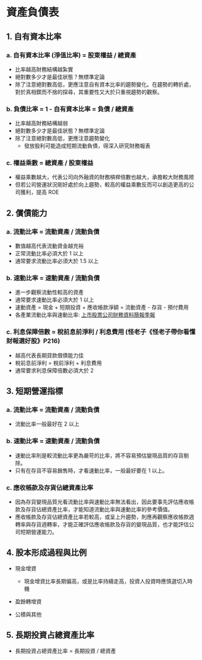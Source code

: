 # 資產負債表

## 1. 自有資本比率

### a. 自有資本比率 (淨值比率) = 股東權益 / 總資產
- 比率越高財務結構越紮實
- 絕對數多少才是最佳狀態？無標準定論
- 除了注意絕對數高低，更應注意自有資本比率的趨勢變化。在趨勢的轉折處，對於真相鍥而不捨的探尋，其重要性又大於只重視趨勢的觀察。

### b. 負債比率 = 1 - 自有資本比率 = 負債 / 總資產
- 比率越高財務結構越弱
- 絕對數多少才是最佳狀態？無標準定論
- 除了注意絕對數高低，更應注意趨勢變化
    - 發放股利可能造成短期流動負債，得深入研究財務報表

### c. 權益乘數 = 總資產 / 股東權益
- 權益乘數越大，代表公司向外融資的財務槓桿倍數也越大，承擔較大財務風險
- 但若公司營運狀況剛好處於向上趨勢，較高的權益乘數反而可以創造更高的公司獲利，提高 ROE

## 2. 償債能力

### a. 流動比率 = 流動資產 / 流動負債
- 數值越高代表流動資金越充裕
- 正常流動比率必須大於 1 以上
- 通常要求流動比率必須大於 1.5 以上

### b. 速動比率 = 速動資產 / 流動負債
- 進一步觀察流動性較高的資產
- 通常要求速動比率必須大於 1 以上
- 速動資產 = 現金 + 短期投資 + 應收帳款淨額 = 流動資產 - 存貨 - 預付費用
- 各產業流動比率與速動比率: [上市股票公司財務資料簡報季報](http://www.twse.com.tw/zh/statistics/statisticsList?type=05&subType=001)

### c. 利息保障倍數 = 稅前息前淨利 / 利息費用 (怪老子《怪老子帶你看懂財報選好股》P216)
- 越高代表長期貸款償債能力佳
- 稅前息前淨利 = 稅前淨利 + 利息費用
- 通常要求利息保障倍數必須大於 2

## 3. 短期營運指標

### a. 流動比率 = 流動資產 / 流動負債
- 流動比率一般最好在 2 以上

### b. 速動比率 = 速動資產 / 流動負債
- 速動比率則是較流動比率更為嚴苛的比率，將不容易預估變現品質的存貨剔除。
- 只有在存貨不容易銷售時，才看速動比率，一般最好要在 1 以上。

### c. 應收帳款及存貨佔總資產比率
- 因為存貨變現品質光看流動比率與速動比率無法看出，因此要事先評估應收帳款及存貨佔總資產比率，才能知道流動比率與速動比率的參考價值。
- 應收帳款及存貨佔總資產比率若較高，或呈上升趨勢，則應再觀察應收帳款週轉率與存貨週轉率，才能正確評估應收帳款及存貨的變現品質，也才能評估公司短期營運能力。

## 4. 股本形成過程與比例

- 現金增資
    - 現金增資比率長期偏高，或是比率持續走高，投資人投資時應慎選切入時機

- 盈餘轉增資

- 公積與其他

## 5. 長期投資占總資產比率

- 長期投資占總資產比率 = 長期投資 / 總資產
